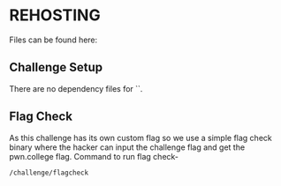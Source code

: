 # REHOSTING

Files can be found here: []()

## Challenge Setup
There are no dependency files for ``.

## Flag Check

As this challenge has its own custom flag so we use a simple flag check binary where the hacker can input the challenge flag and get the pwn.college flag. Command to run flag check-
```
/challenge/flagcheck
```